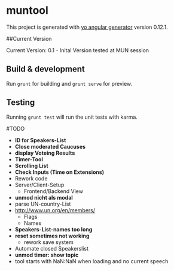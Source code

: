 # muntool

This project is generated with [yo angular generator](https://github.com/yeoman/generator-angular)
version 0.12.1.

##Current Version

Current Version: 0.1 - Inital Version tested at MUN session

## Build & development

Run `grunt` for building and `grunt serve` for preview.

## Testing

Running `grunt test` will run the unit tests with karma.


#TODO
- **ID for Speakers-List**
- **Close moderated Caucuses**
- **display Voteing Results**
- **Timer-Tool**
- **Scrolling List**
- **Check Inputs (Time on Extensions)**
- Rework code
- Server/Client-Setup
	- Frontend/Backend View
- **unmod nicht als modal**
- parse UN-country-List
- http://www.un.org/en/members/
	- Flags
	- Names
- **Speakers-List-names too long**
- **reset sometimes not working**
	- rework save system
- Automate closed Speakerslist
- **unmod timer: show topic**
- tool starts with NaN:NaN when loading and no current speech